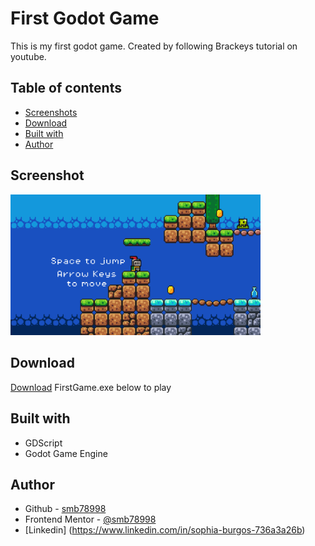 # First Godot Game

This is my first godot game. Created by following Brackeys tutorial on youtube. 

## Table of contents

- [Screenshots](#screenshot)
- [Download](#Download)
- [Built with](#built-with)
- [Author](#author)

## Screenshot
<img src="Screenshot%202024-05-26%20222222.png" href="Screenshot%202024-05-26%20222222.png" width="400">

## Download
[Download](https://github.com/smb78998/First-Godot-Game/blob/main/First%20Game.exe) FirstGame.exe below to play

## Built with

- GDScript
- Godot Game Engine

## Author

- Github - [smb78998](https://github.com/smb78998)
- Frontend Mentor - [@smb78998](https://www.frontendmentor.io/profile/smb78998)
- [Linkedin] (https://www.linkedin.com/in/sophia-burgos-736a3a26b)
